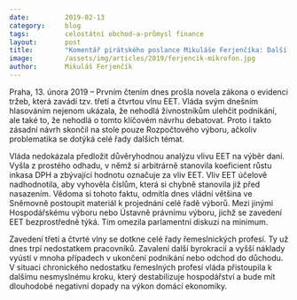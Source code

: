 ```yaml
---
date:         2019-02-13
category:     blog
tags:         celostátní obchod-a-průmysl finance
layout:       post
title:        "Komentář pirátského poslance Mikuláše Ferjenčíka: Další vlna EET bez diskuse i důvěryhodné analýzy – vláda nechce slyšet nepříjemnou pravdu"
image:        /assets/img/articles/2019/ferjencik-mikrofon.jpg
author:       Mikuláš Ferjenčík
---
```



Praha, 13. února 2019 – Prvním čtením dnes prošla novela zákona o evidenci tržeb, která zavádí tzv. třetí a čtvrtou vlnu EET. Vláda svým dnešním hlasováním nejenom ukázala, že nehodlá živnostníkům ulehčit podnikání, ale také to, že nehodlá o tomto klíčovém návrhu debatovat. Proto i takto zásadní návrh skončil na stole pouze Rozpočtového výboru, ačkoliv problematika se dotýká celé řady dalších témat. 

Vláda nedokázala předložit důvěryhodnou analýzu vlivu EET na výběr daní. Vyšla z prostého odhadu, v němž si arbitrárně stanovila koeficient růstu inkasa DPH a zbývající hodnotu označuje za vliv EET. Vliv EET účelově nadhodnotila, aby vyhověla číslům, která si chybně stanovila již před nasazením. Vědoma si tohoto faktu, odmítla dnes vládní většina ve Sněmovně postoupit materiál k projednání celé řadě výborů. Mezi jinými Hospodářskému výboru nebo Ústavně právnímu výboru, jichž se zavedení EET bezprostředně týká. Tím omezila parlamentní diskuzi na minimum.

Zavedení třetí a čtvrté vlny se dotkne celé řady řemeslnických profesí. Ty už dnes trpí nedostatkem pracovníků. Zavalení další byrokracií a vyšší náklady vyústí v mnoha případech v ukončení podnikání nebo odchod do důchodu. V situaci chronického nedostatku řemeslných profesí vláda přistoupila k dalšímu nesmyslnému kroku, který destabilizuje hospodářství a bude mít dlouhodobé negativní dopady na výkon domácí ekonomiky.
